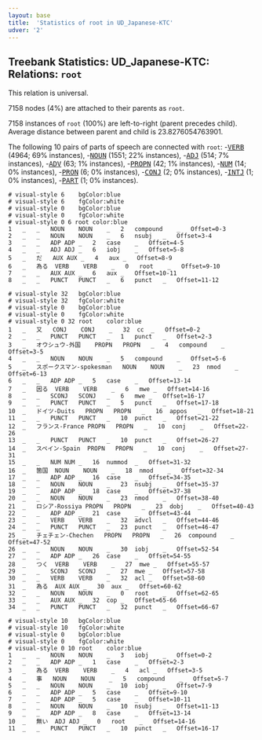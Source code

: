 ```yaml
---
layout: base
title:  'Statistics of root in UD_Japanese-KTC'
udver: '2'
---
```


## Treebank Statistics: UD_Japanese-KTC: Relations: `root`

This relation is universal.

7158 nodes (4%) are attached to their parents as `root`.

7158 instances of `root` (100%) are left-to-right (parent precedes child).
Average distance between parent and child is 23.8276054763901.

The following 10 pairs of parts of speech are connected with `root`: -<tt><a href="ja_ktc-pos-VERB.html">VERB</a></tt> (4964; 69% instances), -<tt><a href="ja_ktc-pos-NOUN.html">NOUN</a></tt> (1551; 22% instances), -<tt><a href="ja_ktc-pos-ADJ.html">ADJ</a></tt> (514; 7% instances), -<tt><a href="ja_ktc-pos-ADV.html">ADV</a></tt> (63; 1% instances), -<tt><a href="ja_ktc-pos-PROPN.html">PROPN</a></tt> (42; 1% instances), -<tt><a href="ja_ktc-pos-NUM.html">NUM</a></tt> (14; 0% instances), -<tt><a href="ja_ktc-pos-PRON.html">PRON</a></tt> (6; 0% instances), -<tt><a href="ja_ktc-pos-CONJ.html">CONJ</a></tt> (2; 0% instances), -<tt><a href="ja_ktc-pos-INTJ.html">INTJ</a></tt> (1; 0% instances), -<tt><a href="ja_ktc-pos-PART.html">PART</a></tt> (1; 0% instances).


~~~ conllu
# visual-style 6	bgColor:blue
# visual-style 6	fgColor:white
# visual-style 0	bgColor:blue
# visual-style 0	fgColor:white
# visual-style 0 6 root	color:blue
1	_	_	NOUN	NOUN	_	2	compound	_	Offset=0-3
2	_	_	NOUN	NOUN	_	6	nsubj	_	Offset=3-4
3	_	_	ADP	ADP	_	2	case	_	Offset=4-5
4	_	_	ADJ	ADJ	_	6	iobj	_	Offset=5-8
5	_	だ	AUX	AUX	_	4	aux	_	Offset=8-9
6	_	為る	VERB	VERB	_	0	root	_	Offset=9-10
7	_	_	AUX	AUX	_	6	aux	_	Offset=10-11
8	_	_	PUNCT	PUNCT	_	6	punct	_	Offset=11-12

~~~


~~~ conllu
# visual-style 32	bgColor:blue
# visual-style 32	fgColor:white
# visual-style 0	bgColor:blue
# visual-style 0	fgColor:white
# visual-style 0 32 root	color:blue
1	_	又	CONJ	CONJ	_	32	cc	_	Offset=0-2
2	_	_	PUNCT	PUNCT	_	1	punct	_	Offset=2-3
3	_	オウシュウ-外国	PROPN	PROPN	_	4	compound	_	Offset=3-5
4	_	_	NOUN	NOUN	_	5	compound	_	Offset=5-6
5	_	スポークスマン-spokesman	NOUN	NOUN	_	23	nmod	_	Offset=6-13
6	_	_	ADP	ADP	_	5	case	_	Offset=13-14
7	_	因る	VERB	VERB	_	6	mwe	_	Offset=14-16
8	_	_	SCONJ	SCONJ	_	6	mwe	_	Offset=16-17
9	_	_	PUNCT	PUNCT	_	5	punct	_	Offset=17-18
10	_	ドイツ-Duits	PROPN	PROPN	_	16	appos	_	Offset=18-21
11	_	_	PUNCT	PUNCT	_	10	punct	_	Offset=21-22
12	_	フランス-France	PROPN	PROPN	_	10	conj	_	Offset=22-26
13	_	_	PUNCT	PUNCT	_	10	punct	_	Offset=26-27
14	_	スペイン-Spain	PROPN	PROPN	_	10	conj	_	Offset=27-31
15	_	_	NUM	NUM	_	16	nummod	_	Offset=31-32
16	_	箇国	NOUN	NOUN	_	18	nmod	_	Offset=32-34
17	_	_	ADP	ADP	_	16	case	_	Offset=34-35
18	_	_	NOUN	NOUN	_	23	nsubj	_	Offset=35-37
19	_	_	ADP	ADP	_	18	case	_	Offset=37-38
20	_	_	NOUN	NOUN	_	23	nmod	_	Offset=38-40
21	_	ロシア-Rossiya	PROPN	PROPN	_	23	dobj	_	Offset=40-43
22	_	_	ADP	ADP	_	21	case	_	Offset=43-44
23	_	_	VERB	VERB	_	32	advcl	_	Offset=44-46
24	_	_	PUNCT	PUNCT	_	23	punct	_	Offset=46-47
25	_	チェチェン-Chechen	PROPN	PROPN	_	26	compound	_	Offset=47-52
26	_	_	NOUN	NOUN	_	30	iobj	_	Offset=52-54
27	_	_	ADP	ADP	_	26	case	_	Offset=54-55
28	_	つく	VERB	VERB	_	27	mwe	_	Offset=55-57
29	_	_	SCONJ	SCONJ	_	27	mwe	_	Offset=57-58
30	_	_	VERB	VERB	_	32	acl	_	Offset=58-60
31	_	為る	AUX	AUX	_	30	aux	_	Offset=60-62
32	_	_	NOUN	NOUN	_	0	root	_	Offset=62-65
33	_	_	AUX	AUX	_	32	cop	_	Offset=65-66
34	_	_	PUNCT	PUNCT	_	32	punct	_	Offset=66-67

~~~


~~~ conllu
# visual-style 10	bgColor:blue
# visual-style 10	fgColor:white
# visual-style 0	bgColor:blue
# visual-style 0	fgColor:white
# visual-style 0 10 root	color:blue
1	_	_	NOUN	NOUN	_	3	iobj	_	Offset=0-2
2	_	_	ADP	ADP	_	1	case	_	Offset=2-3
3	_	為る	VERB	VERB	_	4	acl	_	Offset=3-5
4	_	事	NOUN	NOUN	_	5	compound	_	Offset=5-7
5	_	_	NOUN	NOUN	_	10	iobj	_	Offset=7-9
6	_	_	ADP	ADP	_	5	case	_	Offset=9-10
7	_	_	ADP	ADP	_	5	case	_	Offset=10-11
8	_	_	NOUN	NOUN	_	10	nsubj	_	Offset=11-13
9	_	_	ADP	ADP	_	8	case	_	Offset=13-14
10	_	無い	ADJ	ADJ	_	0	root	_	Offset=14-16
11	_	_	PUNCT	PUNCT	_	10	punct	_	Offset=16-17

~~~


